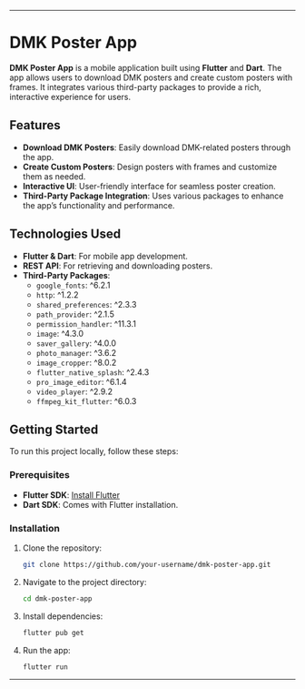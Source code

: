 
---

# DMK Poster App

**DMK Poster App** is a mobile application built using **Flutter** and **Dart**. The app allows users to download DMK posters and create custom posters with frames. It integrates various third-party packages to provide a rich, interactive experience for users.

## Features

- **Download DMK Posters**: Easily download DMK-related posters through the app.
- **Create Custom Posters**: Design posters with frames and customize them as needed.
- **Interactive UI**: User-friendly interface for seamless poster creation.
- **Third-Party Package Integration**: Uses various packages to enhance the app’s functionality and performance.

## Technologies Used

- **Flutter & Dart**: For mobile app development.
- **REST API**: For retrieving and downloading posters.
- **Third-Party Packages**:
  - `google_fonts`: ^6.2.1
  - `http`: ^1.2.2
  - `shared_preferences`: ^2.3.3
  - `path_provider`: ^2.1.5
  - `permission_handler`: ^11.3.1
  - `image`: ^4.3.0
  - `saver_gallery`: ^4.0.0
  - `photo_manager`: ^3.6.2
  - `image_cropper`: ^8.0.2
  - `flutter_native_splash`: ^2.4.3
  - `pro_image_editor`: ^6.1.4
  - `video_player`: ^2.9.2
  - `ffmpeg_kit_flutter`: ^6.0.3

## Getting Started

To run this project locally, follow these steps:

### Prerequisites

- **Flutter SDK**: [Install Flutter](https://flutter.dev/docs/get-started/install)
- **Dart SDK**: Comes with Flutter installation.

### Installation

1. Clone the repository:
   ```bash
   git clone https://github.com/your-username/dmk-poster-app.git
   ```

2. Navigate to the project directory:
   ```bash
   cd dmk-poster-app
   ```

3. Install dependencies:
   ```bash
   flutter pub get
   ```

4. Run the app:
   ```bash
   flutter run
   ```

---
